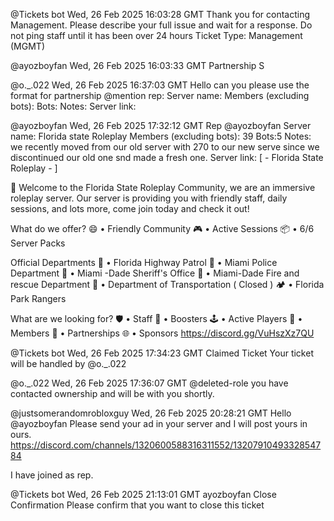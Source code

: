 @Tickets bot   Wed, 26 Feb 2025 16:03:28 GMT
Thank you for contacting Management.
Please describe your full issue and wait for a response.
Do not ping staff until it has been over 24 hours
Ticket Type: Management (MGMT)

@ayozboyfan   Wed, 26 Feb 2025 16:03:33 GMT
Partnership S

@o._.022  Wed, 26 Feb 2025 16:37:03 GMT
Hello can you please use the format for partnership
@mention rep:
Server name:
Members (excluding bots):
Bots:
Notes:
Server link:

@ayozboyfan  Wed, 26 Feb 2025 17:32:12 GMT
Rep @ayozboyfan 
Server name: Florida state Roleplay
Members (excluding bots): 39
Bots:5
Notes: we recently moved from our old server with 270 to our new serve since we discontinued our old one snd made a fresh one.
Server link: [ - Florida State Roleplay - ]

👋 Welcome to the Florida State Roleplay Community, we are an immersive roleplay server. Our server is providing you with 
friendly staff, daily sessions, and lots more, come join today and check it out!

What do we offer?
😄 • Friendly Community
🎮 • Active Sessions
📦 • 6/6 Server Packs

Official Departments
🚓 • Florida Highway Patrol
🚓 • Miami Police Department
🚓 • Miami -Dade Sheriff's Office
🚒 • Miami-Dade Fire and rescue Department
🦺 • Department of Transportation ( Closed )
🏕️ • Florida Park Rangers

What are we looking for?
🛡️ • Staff
🎁 • Boosters
🕹️ • Active Players
👤 • Members
🤝 • Partnerships
🌐 • Sponsors
https://discord.gg/VuHszXz7QU

@Tickets bot   Wed, 26 Feb 2025 17:34:23 GMT
Claimed Ticket
Your ticket will be handled by @o._.022

@o._.022   Wed, 26 Feb 2025 17:36:07 GMT
@deleted-role you have contacted ownership and will be with you shortly.

@justsomerandomrobloxguy   Wed, 26 Feb 2025 20:28:21 GMT
Hello @ayozboyfan 
Please send your ad in your server and I will post yours in ours.
https://discord.com/channels/1320600588316311552/1320791049332854784

I have joined as rep.

@Tickets bot   Wed, 26 Feb 2025 21:13:01 GMT
ayozboyfan
Close Confirmation
Please confirm that you want to close this ticket
